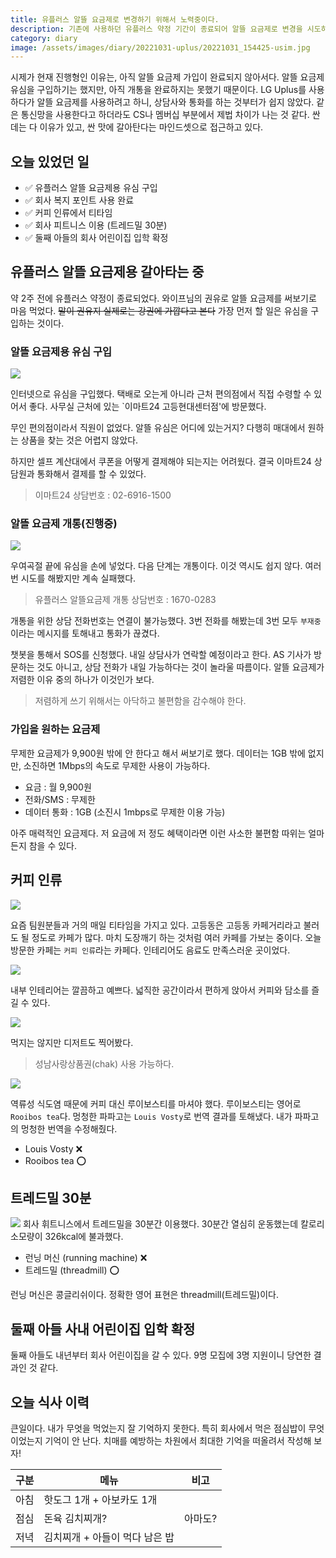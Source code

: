 ```yaml
---
title: 유플러스 알뜰 요금제로 변경하기 위해서 노력중이다. 
description: 기존에 사용하던 유플러스 약정 기간이 종료되어 알뜰 요금제로 변경을 시도하고 있습니다. 
category: diary
image: /assets/images/diary/20221031-uplus/20221031_154425-usim.jpg
---
```


시제가 현재 진행형인 이유는, 아직 알뜰 요금제 가입이 완료되지 않아서다. 
알뜰 요금제 유심을 구입하기는 했지만, 아직 개통을 완료하지는 못했기 때문이다. 
LG Uplus를 사용하다가 알뜰 요금제를 사용하려고 하니, 상담사와 통화를 하는 것부터가 쉽지 않았다. 
같은 통신망을 사용한다고 하더라도 CS나 멤버십 부분에서 제법 차이가 나는 것 같다. 
싼데는 다 이유가 있고, 싼 맛에 갈아탄다는 마인드셋으로 접근하고 있다. 


오늘 있었던 일
---


- ✅ 유플러스 알뜰 요금제용 유심 구입
- ✅ 회사 복지 포인트 사용 완료
- ✅ 커피 인류에서 티타임
- ✅ 회사 피트니스 이용 (트레드밀 30분)
- ✅ 둘째 아들의 회사 어린이집 입학 확정


유플러스 알뜰 요금제용 갈아타는 중
---

약 2주 전에 유플러스 약정이 종료되었다. 
와이프님의 권유로 알뜰 요금제를 써보기로 마음 먹었다. 
~~말이 권유지 실제로는 강권에 가깝다고 본다~~ 
가장 먼저 할 일은 유심을 구입하는 것이다. 


### 알뜰 요금제용 유심 구입
![](/assets/images/diary/20221031-uplus/4001614.jpeg)

인터넷으로 유심을 구입했다. 
택배로 오는게 아니라 근처 편의점에서 직접 수령할 수 있어서 좋다. 
사무실 근처에 있는 `이마트24 고등현대센터점'에 방문했다. 


무인 편의점이라서 직원이 없었다. 
알뜰 유심은 어디에 있는거지? 
다행히 매대에서 원하는 상품을 찾는 것은 어렵지 않았다. 


하지만 셀프 계산대에서 쿠폰을 어떻게 결제해야 되는지는 어려웠다. 
결국 이마트24 상담원과 통화해서 결제를 할 수 있었다. 

>이마트24 상담번호 : 02-6916-1500


### 알뜰 요금제 개통(진행중)
![](/assets/images/diary/20221031-uplus/20221031_154425-usim.jpg)

우여곡절 끝에 유심을 손에 넣었다. 
다음 단계는 개통이다. 
이것 역시도 쉽지 않다. 
여러번 시도를 해봤지만 계속 실패했다. 

>유플러스 알뜰요금제 개통 상담번호 : 1670-0283

개통을 위한 상담 전화번호는 연결이 불가능했다. 
3번 전화를 해봤는데 3번 모두 `부재중` 이라는 메시지를 토해내고 통화가 끊겼다. 


챗봇을 통해서 SOS를 신청했다. 
내일 상담사가 연락할 예정이라고 한다. 
AS 기사가 방문하는 것도 아니고, 상담 전화가 내일 가능하다는 것이 놀라울 따름이다. 
알뜰 요금제가 저렴한 이유 중의 하나가 이것인가 보다. 

>저렴하게 쓰기 위해서는 아닥하고 불편함을 감수해야 한다. 


### 가입을 원하는 요금제

무제한 요금제가 9,900원 밖에 안 한다고 해서 써보기로 했다. 
데이터는 1GB 밖에 없지만, 소진하면 1Mbps의 속도로 무제한 사용이 가능하다. 

- 요금 : 월 9,900원
- 전화/SMS : 무제한
- 데이터 통화 : 1GB (소진시 1mbps로 무제한 이용 가능)

아주 매력적인 요금제다. 
저 요금에 저 정도 혜택이라면 이런 사소한 불편함 따위는 얼마든지 참을 수 있다. 


커피 인류
---

![](/assets/images/diary/20221031-uplus/20221031_144730-cafe.jpg)

요즘 팀원분들과 거의 매일 티타임을 가지고 있다. 
고등동은 고등동 카페거리라고 불러도 될 정도로 카페가 많다. 
마치 도장깨기 하는 것처럼 여러 카페를 가보는 중이다. 
오늘 방문한 카페는 `커피 인류`라는 카페다. 
인테리어도 음료도 만족스러운 곳이었다. 


![](/assets/images/diary/20221031-uplus/20221031_142224-cafe-interior.jpg)

내부 인테리어는 깔끔하고 예쁘다. 
넓직한 공간이라서 편하게 앉아서 커피와 담소를 즐길 수 있다. 


![](/assets/images/diary/20221031-uplus/20221031_142209-cafe-dessert.jpg)

먹지는 않지만 디저트도 찍어봤다. 
>성남사랑상품권(chak) 사용 가능하다. 


![](/assets/images/diary/20221031-uplus/20221031_142718-cafe-louis-vosty.jpg)

역류성 식도염 때문에 커피 대신 루이보스티를 마셔야 했다. 
루이보스티는 영어로 `Rooibos tea`다. 
멍청한 파파고는 `Louis Vosty`로 번역 결과를 토해냈다. 
내가 파파고의 멍청한 번역을 수정해줬다. 

- Louis Vosty ❌
- Rooibos tea ⭕


트레드밀 30분
---

![](/assets/images/diary/20221031-uplus/20221031_181216-threadmill.jpg)
회사 휘트니스에서 트레드밀을 30분간 이용했다. 
30분간 열심히 운동했는데 칼로리 소모량이 326kcal에 불과했다. 

- 런닝 머신 (running machine) ❌
- 트레드밀 (threadmill) ⭕

런닝 머신은 콩글리쉬이다. 정확한 영어 표현은 threadmill(트레드밀)이다. 


둘째 아들 사내 어린이집 입학 확정
---

둘째 아들도 내년부터 회사 어린이집을 갈 수 있다. 
9명 모집에 3명 지원이니 당연한 결과인 것 같다. 


오늘 식사 이력
---

큰일이다. 내가 무엇을 먹었는지 잘 기억하지 못한다. 
특히 회사에서 먹은 점심밥이 무엇이었는지 기억이 안 난다. 
치매를 예방하는 차원에서 최대한 기억을 떠올려서 작성해 보자! 

|구분|메뉴|비고|
|---|---|---|
|아침|핫도그 1개 + 아보카도 1개|   |
|점심|돈육 김치찌개?|아마도?|
|저녁|김치찌개 + 아들이 먹다 남은 밥|   |

